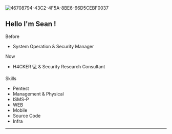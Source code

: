 ![46708794-43C2-4F5A-8BE6-66D5CEBF0037](https://user-images.githubusercontent.com/63111096/161552534-3a267716-adba-488d-bc0d-6c3450c8e662.jpeg)


Hello I'm Sean !
-------------------------------------------------------------------------------------
Before

- System Operation & Security Manager

Now

- H4CKER 💻 & Security Research Consultant

Skills
- Pentest
- Management & Physical
- ISMS-P
- WEB 
- Mobile
- Source Code
- Infra
------------------



<!--
**seanjungkm/seanjungkm** is a ✨ _special_ ✨ repository because its `README.md` (this file) appears on your GitHub profile.

Here are some ideas to get you started:

- 🔭 I’m currently working on ...
- 🌱 I’m currently learning ...
- 👯 I’m looking to collaborate on ...
- 🤔 I’m looking for help with ...
- 💬 Ask me about ...
- 📫 How to reach me: ...
- 😄 Pronouns: ...
- ⚡ Fun fact: ...
-->
